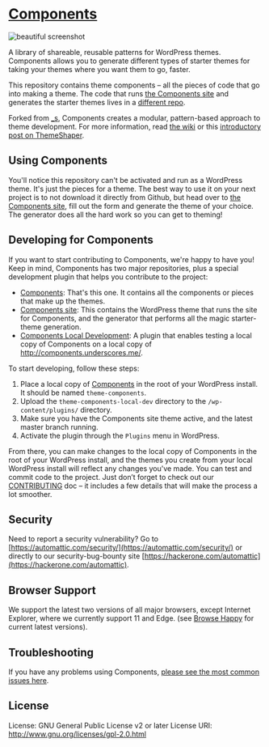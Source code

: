 # [Components](http://components.underscores.me)

![beautiful screenshot](http://components.underscores.me/content/themes/components.underscores.me/screenshot.png)

A library of shareable, reusable patterns for WordPress themes. Components allows you to generate different types of starter themes for taking your themes where you want them to go, faster.

This repository contains theme components – all the pieces of code that go into making a theme. The code that runs [the Components site](http://components.underscores.me) and generates the starter themes lives in a [different repo](https://github.com/Automattic/components.underscores.me).

Forked from [_s](https://github.com/Automattic/_s), Components creates a modular, pattern-based approach to theme
development. For more information, read [the wiki](https://github.com/Automattic/theme-components/wiki) or this [introductory post on ThemeShaper](https://themeshaper.com/2016/02/09/introducing-components/).

## Using Components

You'll notice this repository can't be activated and run as a WordPress theme. It's just the pieces for a theme. The best way to use it on your next project is to not download it directly from Github, but head over to [the Components site](http://components.underscores.me), fill out the form and generate the theme of your choice. The generator does all the hard work so you can get to theming!

## Developing for Components

If you want to start contributing to Components, we're happy to have you! Keep in mind, Components has two major repositories, plus a special development plugin that helps you contribute to the project:

* [Components](https://github.com/Automattic/theme-components): That's this one. It contains all the components or pieces that make up the themes.
* [Components site](https://github.com/Automattic/components.underscores.me): This contains the WordPress theme that runs the site for Components, and the generator that performs all the magic starter-theme generation.
* [Components Local Development](https://github.com/Automattic/theme-components-local-development): A plugin that enables testing a local copy of Components on a local copy of http://components.underscores.me/.

To start developing, follow these steps:

1. Place a local copy of [Components](https://github.com/Automattic/theme-components) in the root of your WordPress install. It should be named `theme-components`.
2. Upload the `theme-components-local-dev` directory to the `/wp-content/plugins/` directory.
3. Make sure you have the Components site theme active, and the latest master branch running.
4. Activate the plugin through the `Plugins` menu in WordPress.

From there, you can make changes to the local copy of Components in the root of your WordPress install, and the themes you create from your local WordPress install will reflect any changes you've made. You can test and commit code to the project. Just don’t forget to check out our [CONTRIBUTING](./CONTRIBUTING.md) doc – it includes a few details that will make the process a lot smoother.

## Security

Need to report a security vulnerability? Go to [https://automattic.com/security/](https://automattic.com/security/) or directly to our security-bug-bounty site [https://hackerone.com/automattic](https://hackerone.com/automattic).

## Browser Support

We support the latest two versions of all major browsers, except Internet Explorer, where we currently support 11 and Edge.  (see [Browse Happy](http://browsehappy.com) for current latest versions).

## Troubleshooting

If you have any problems using Components, [please see the most common issues here](https://github.com/Automattic/theme-components/wiki/Troubleshooting).

## License

License: GNU General Public License v2 or later
License URI: http://www.gnu.org/licenses/gpl-2.0.html
